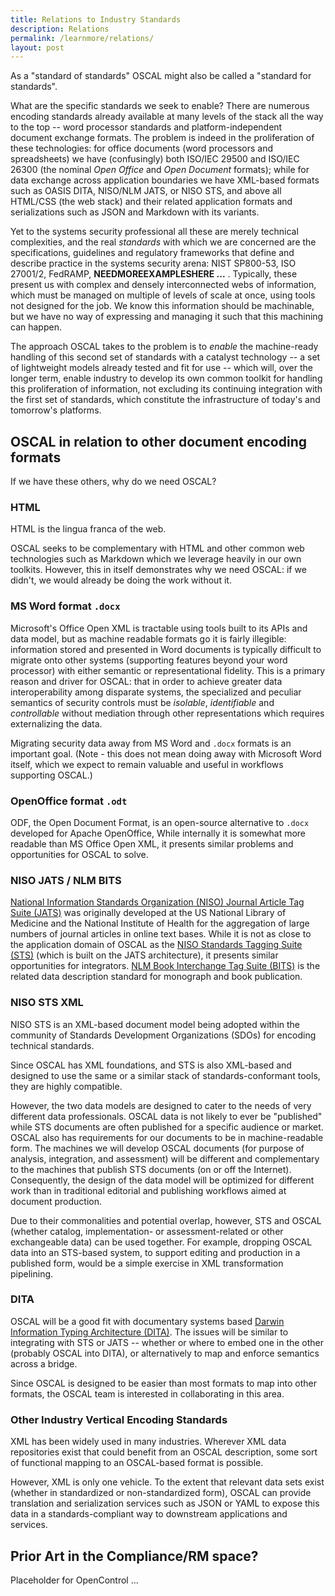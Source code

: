 ```yaml
---
title: Relations to Industry Standards
description: Relations
permalink: /learnmore/relations/
layout: post
---
```


As a "standard of standards" OSCAL might also be called a "standard for standards".

What are the specific standards we seek to enable? There are numerous encoding standards already available at many levels of the stack all the way to the top -- word processor standards and platform-independent document exchange formats. The problem is indeed in the proliferation of these technologies: for office documents (word processors and spreadsheets) we have (confusingly) both ISO/IEC 29500 and ISO/IEC 26300 (the nominal *Open Office* and *Open Document* formats); while for data exchange across application boundaries we have XML-based formats such as OASIS DITA, NISO/NLM JATS, or NISO STS, and above all HTML/CSS (the web stack) and their related application formats and serializations such as JSON and Markdown with its variants.

Yet to the systems security professional all these are merely technical complexities, and the real *standards* with which we are concerned are the specifications, guidelines and regulatory frameworks that define and describe practice in the systems security arena: NIST SP800-53, ISO 27001/2, FedRAMP, **NEEDMOREEXAMPLESHERE ...** . Typically, these present us with complex and densely interconnected webs of information, which must be managed on multiple of levels of scale at once, using tools not designed for the job. We know this information should be machinable, but we have no way of expressing and managing it such that this machining can happen.

The approach OSCAL takes to the problem is to *enable* the machine-ready handling of this second set of standards with a catalyst technology -- a set of lightweight models already tested and fit for use -- which will, over the longer term, enable industry to develop its own common toolkit for handling this proliferation of information, not excluding its continuing integration with the first set of standards, which constitute the infrastructure of today's and tomorrow's platforms.

## OSCAL in relation to other document encoding formats

If we have these others, why do we need OSCAL?

### HTML

HTML is the lingua franca of the web.

OSCAL seeks to be complementary with HTML and other common web technologies such as Markdown which we leverage heavily in our own toolkits. However, this in itself demonstrates why we need OSCAL: if we didn't, we would already be doing the work without it.

### MS Word format `.docx`

Microsoft's Office Open XML is tractable using tools built to its APIs and data model, but as machine readable formats go it is fairly illegible: information stored and presented in Word documents is typically difficult to migrate onto other systems (supporting features beyond your word processor) with either semantic or representational fidelity. This is a primary reason and driver for OSCAL: that in order to achieve greater data interoperability among disparate systems, the specialized and peculiar semantics of security controls must be *isolable*, *identifiable* and *controllable* without mediation through other representations which requires externalizing the data.

Migrating security data away from MS Word and `.docx` formats is an important goal. (Note - this does not mean doing away with Microsoft Word itself, which we expect to remain valuable and useful in workflows supporting OSCAL.)

### OpenOffice format `.odt`

ODF, the Open Document Format, is an open-source alternative to `.docx` developed for Apache OpenOffice, While internally it is somewhat more readable than MS Office Open XML, it presents similar problems and opportunities for OSCAL to solve.

### NISO JATS / NLM BITS

[National Information Standards Organization (NISO) Journal Article Tag Suite (JATS)](https://www.niso.org/standards-committees/jats) was originally developed at the US National Library of Medicine and the National Institute of Health for the aggregation of large numbers of journal articles in online text bases. While it is not as close to the application domain of OSCAL as the [NISO Standards Tagging Suite (STS)](https://www.niso.org/standards-committees/sts) (which is built on the JATS architecture), it presents similar opportunities for integrators. [NLM Book Interchange Tag Suite (BITS)](https://jats.nlm.nih.gov/extensions/bits/) is the related data description standard for monograph and book publication.

### NISO STS XML

NISO STS is an XML-based document model being adopted within the community of Standards Development Organizations (SDOs) for encoding technical standards.

Since OSCAL has XML foundations, and STS is also XML-based and designed to use the same or a similar stack of standards-conformant tools, they are highly compatible.

However, the two data models are designed to cater to the needs of very different data professionals. OSCAL data is not likely to ever be "published" while STS documents are often published for a specific audience or market. OSCAL also has requirements for our documents to be in machine-readable form. The machines we will develop OSCAL documents (for purpose of analysis, integration, and assessment) will be different and complementary to the machines that publish STS documents (on or off the Internet). Consequently, the design of the data model will be optimized for different work than in traditional editorial and publishing workflows aimed at document production.

Due to their commonalities and potential overlap, however, STS and OSCAL (whether catalog, implementation- or assessment-related or other exchangeable data) can be used together. For example, dropping OSCAL data into an STS-based system, to support editing and production in a published form, would be a simple exercise in XML transformation pipelining.

### DITA

OSCAL will be a good fit with documentary systems based [Darwin Information Typing Architecture (DITA)](https://en.wikipedia.org/wiki/Darwin_Information_Typing_Architecture). The issues will be similar to integrating with STS or JATS -- whether or where to embed one in the other (probably OSCAL into DITA), or alternatively to map and enforce semantics across a bridge. 

Since OSCAL is designed to be easier than most formats to map into other formats, the OSCAL team is interested in collaborating in this area.

### Other Industry Vertical Encoding Standards

XML has been widely used in many industries. Wherever XML data repositories exist that could benefit from an OSCAL description, some sort of functional mapping to an OSCAL-based format is possible.

However, XML is only one vehicle. To the extent that relevant data sets exist (whether in standardized or non-standardized form), OSCAL can provide translation and serialization services such as JSON or YAML to expose this data in a standards-compliant way to downstream applications and services.

## Prior Art in the Compliance/RM space?

Placeholder for OpenControl ...
